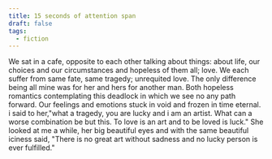 ```yaml
---
title: 15 seconds of attention span
draft: false
tags:
  - fiction
---
```

 We sat in a cafe, opposite to each other talking about things: about life, our choices and our circumstances and hopeless of them all; love. We each suffer from same fate, same tragedy; unrequited love. The only difference being all mine was for her and hers for another man. Both hopeless romantics contemplating this deadlock in which we see no any path forward. Our feelings and emotions stuck in void and frozen in time eternal. i said to her,"what a tragedy, you are lucky and i am an artist. What can a worse combination be but this. To love is an art and to be loved is luck." She looked at me a while, her big beautiful eyes and with the same beautiful iciness said, "There is no great art without sadness and no lucky person is ever fulfilled." 
